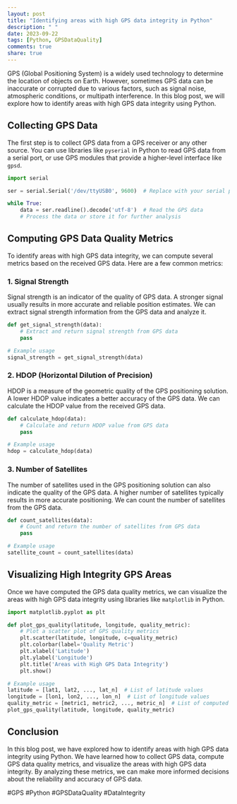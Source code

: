 ```yaml
---
layout: post
title: "Identifying areas with high GPS data integrity in Python"
description: " "
date: 2023-09-22
tags: [Python, GPSDataQuality]
comments: true
share: true
---
```


GPS (Global Positioning System) is a widely used technology to determine the location of objects on Earth. However, sometimes GPS data can be inaccurate or corrupted due to various factors, such as signal noise, atmospheric conditions, or multipath interference. In this blog post, we will explore how to identify areas with high GPS data integrity using Python.

## Collecting GPS Data

The first step is to collect GPS data from a GPS receiver or any other source. You can use libraries like `pyserial` in Python to read GPS data from a serial port, or use GPS modules that provide a higher-level interface like `gpsd`.

```python
import serial

ser = serial.Serial('/dev/ttyUSB0', 9600)  # Replace with your serial port and baud rate

while True:
    data = ser.readline().decode('utf-8')  # Read the GPS data
    # Process the data or store it for further analysis
```

## Computing GPS Data Quality Metrics

To identify areas with high GPS data integrity, we can compute several metrics based on the received GPS data. Here are a few common metrics:

### 1. Signal Strength

Signal strength is an indicator of the quality of GPS data. A stronger signal usually results in more accurate and reliable position estimates. We can extract signal strength information from the GPS data and analyze it.

```python
def get_signal_strength(data):
    # Extract and return signal strength from GPS data
    pass

# Example usage
signal_strength = get_signal_strength(data)
```

### 2. HDOP (Horizontal Dilution of Precision)

HDOP is a measure of the geometric quality of the GPS positioning solution. A lower HDOP value indicates a better accuracy of the GPS data. We can calculate the HDOP value from the received GPS data.

```python
def calculate_hdop(data):
    # Calculate and return HDOP value from GPS data
    pass

# Example usage
hdop = calculate_hdop(data)
```

### 3. Number of Satellites

The number of satellites used in the GPS positioning solution can also indicate the quality of the GPS data. A higher number of satellites typically results in more accurate positioning. We can count the number of satellites from the GPS data.

```python
def count_satellites(data):
    # Count and return the number of satellites from GPS data
    pass

# Example usage
satellite_count = count_satellites(data)
```

## Visualizing High Integrity GPS Areas

Once we have computed the GPS data quality metrics, we can visualize the areas with high GPS data integrity using libraries like `matplotlib` in Python.

```python
import matplotlib.pyplot as plt

def plot_gps_quality(latitude, longitude, quality_metric):
    # Plot a scatter plot of GPS quality metrics
    plt.scatter(latitude, longitude, c=quality_metric)
    plt.colorbar(label='Quality Metric')
    plt.xlabel('Latitude')
    plt.ylabel('Longitude')
    plt.title('Areas with High GPS Data Integrity')
    plt.show()

# Example usage
latitude = [lat1, lat2, ..., lat_n]  # List of latitude values
longitude = [lon1, lon2, ..., lon_n]  # List of longitude values
quality_metric = [metric1, metric2, ..., metric_n]  # List of computed quality metrics
plot_gps_quality(latitude, longitude, quality_metric)
```

## Conclusion

In this blog post, we have explored how to identify areas with high GPS data integrity using Python. We have learned how to collect GPS data, compute GPS data quality metrics, and visualize the areas with high GPS data integrity. By analyzing these metrics, we can make more informed decisions about the reliability and accuracy of GPS data.

#GPS #Python #GPSDataQuality #DataIntegrity